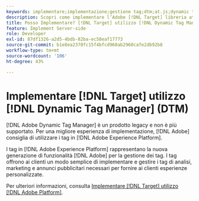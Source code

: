 ```yaml
---
keywords: implementare;implementazione;gestione tag;dtm;at.js;dynamic tag management
description: Scopri come implementare l’Adobe [!DNL Target] libreria at.js utilizzando il Tag Management dinamico (DTM) legacy. Tag in [!DNL Adobe Experience Platform] è il metodo preferito per l’implementazione [!DNL Target].
title: Posso Implementare? [!DNL Target] utilizzo [!DNL Dynamic Tag Manager] (DTM)?
feature: Implement Server-side
role: Developer
exl-id: 87df1326-a2d5-4bdb-82ba-ec58eaf17773
source-git-commit: b1e8ea2370fc15f4bfcd960ab2960cafe2db92b8
workflow-type: tm+mt
source-wordcount: '106'
ht-degree: 43%

---
```


# Implementare [!DNL Target] utilizzo [!DNL Dynamic Tag Manager] (DTM)

[!DNL Adobe Dynamic Tag Manager] è un prodotto legacy e non è più supportato. Per una migliore esperienza di implementazione, [!DNL Adobe] consiglia di utilizzare i tag in [!DNL Adobe Experience Platform].

I tag in [!DNL Adobe Experience Platform] rappresentano la nuova generazione di funzionalità [!DNL Adobe] per la gestione dei tag. I tag offrono ai clienti un modo semplice di implementare e gestire i tag di analisi, marketing e annunci pubblicitari necessari per fornire ai clienti esperienze personalizzate.

Per ulteriori informazioni, consulta [Implementare [!DNL Target] utilizzo [!DNL Adobe Platform]](https://developer.adobe.com/target/implement/client-side/atjs/how-to-deployatjs/implement-target-using-adobe-launch/).

